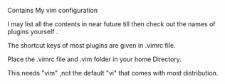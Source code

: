 Contains My vim configuration

I may list all the contents in near future till then check out the names of plugins yourself .



The shortcut keys of most plugins are given in .vimrc file.

Place the .vimrc file and  .vim folder in your home Directory.


This needs "vim" ,not the default "vi" that comes with most distribution.



